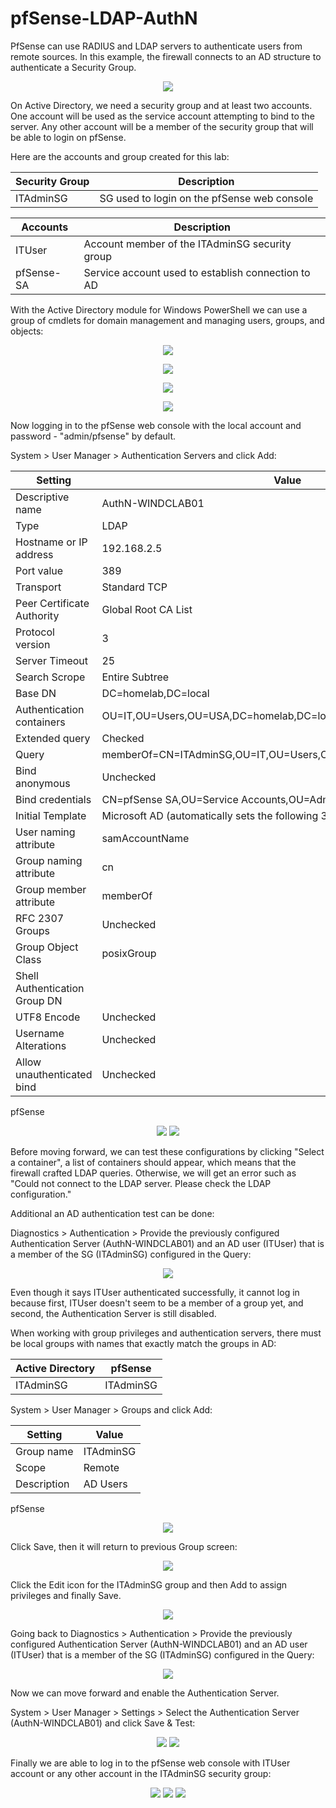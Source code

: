 # pfSense-LDAP-AuthN
PfSense can use RADIUS and LDAP servers to authenticate users from remote sources. In this example, the firewall connects to an AD structure to authenticate a Security Group.

<p align="center">
  <img src="https://github.com/HamllerM/pfSense-LDAP-AuthN/assets/62651116/48eaf441-a608-4453-a860-54b4e0099c97"/>
</p> 

On Active Directory, we need a security group and at least two accounts. One account will be used as the service account attempting to bind to the server. Any other account will be a member of the security group that will be able to login on pfSense.

Here are the accounts and group created for this lab:

| Security Group | Description |
| --- | --- |
| ITAdminSG | SG used to login on the pfSense web console |

| Accounts | Description |
| --- | --- |
| ITUser | Account member of the ITAdminSG security group |
| pfSense-SA | Service account used to establish connection to AD |


With the Active Directory module for Windows PowerShell we can use a group of cmdlets for domain management and managing users, groups, and objects:

<p align="center">
  <img src="https://github.com/HamllerM/pfSense-LDAP-AuthN/assets/62651116/0ab2258d-83cc-4a5a-8c69-4707333d055b"/>
</p> 

<p align="center">
  <img src="https://github.com/HamllerM/pfSense-LDAP-AuthN/assets/62651116/da2c6842-d7e9-4e74-8ce5-3bf6779d98f0"/>
</p> 

<p align="center">
  <img src="https://github.com/HamllerM/pfSense-LDAP-AuthN/assets/62651116/084af259-3dca-41ec-94ec-215c1ee366a1"/>
</p> 

<p align="center">
  <img src="https://github.com/HamllerM/pfSense-LDAP-AuthN/assets/62651116/edad8d2c-53cb-4e6a-9ce9-b4957c66ecfd"/>
</p> 

Now logging in to the pfSense web console with the local account and password - "admin/pfsense" by default.

System > User Manager > Authentication Servers and click Add:

| Setting | Value |
| --- | --- |
| Descriptive name | AuthN-WINDCLAB01 |
| Type | LDAP |
| Hostname or IP address | 192.168.2.5 |
| Port value | 389 |
| Transport | Standard TCP |
| Peer Certificate Authority | Global Root CA List |
| Protocol version | 3 |
| Server Timeout | 25 |
| Search Scrope | Entire Subtree |
| Base DN | DC=homelab,DC=local |
| Authentication containers | OU=IT,OU=Users,OU=USA,DC=homelab,DC=local |
| Extended query | Checked |
| Query | memberOf=CN=ITAdminSG,OU=IT,OU=Users,OU=USA,DC=homelab,DC=local |
| Bind anonymous | Unchecked |
| Bind credentials | CN=pfSense SA,OU=Service Accounts,OU=Admin,DC=homelab,DC=local |
| Initial Template | Microsoft AD (automatically sets the following 3 values)|
| User naming attribute | samAccountName |
| Group naming attribute | cn |
| Group member attribute | memberOf |
| RFC 2307 Groups | Unchecked |
| Group Object Class | posixGroup |
| Shell Authentication Group DN |  |
| UTF8 Encode | Unchecked |
| Username Alterations | Unchecked |
| Allow unauthenticated bind | Unchecked |

pfSense
<p align="center">
  <img src="https://github.com/HamllerM/pfSense-LDAP-AuthN/assets/62651116/9a188fd9-c683-4565-8435-e0b5ce5ecea0"/>
  <img src="https://github.com/HamllerM/pfSense-LDAP-AuthN/assets/62651116/514a36a6-e3a0-48de-b0fe-d628ed6962a1"/>
</p>


Before moving forward, we can test these configurations by clicking "Select a container", a list of containers should appear, which means that the firewall crafted LDAP queries. Otherwise, we will get an error such as "Could not connect to the LDAP server. Please check the LDAP configuration."

Additional an AD authentication test can be done:

Diagnostics > Authentication > Provide the previously configured Authentication Server (AuthN-WINDCLAB01) and an AD user (ITUser) that is a member of the SG (ITAdminSG) configured in the Query:

<p align="center">
  <img src="https://github.com/HamllerM/pfSense-LDAP-AuthN/assets/62651116/9d6c60e9-ec50-4283-88de-5935df610cf6"/>
</p>

Even though it says ITUser authenticated successfully, it cannot log in because first, ITUser doesn't seem to be a member of a group yet, and second, the Authentication Server is still disabled.

When working with group privileges and authentication servers, there must be local groups with names that exactly match the groups in AD:

| Active Directory | pfSense |
| --- | --- |
| ITAdminSG | ITAdminSG |

System > User Manager > Groups and click Add:

| Setting | Value |
| --- | --- |
| Group name | ITAdminSG |
| Scope  | Remote |
| Description | AD Users |

pfSense
<p align="center">
  <img src="https://github.com/HamllerM/pfSense-LDAP-AuthN/assets/62651116/2e06193d-4f85-4571-9cdf-451f1fa387e2"/>
</p>

Click Save, then it will return to previous Group screen:

<p align="center">
  <img src="https://github.com/HamllerM/pfSense-LDAP-AuthN/assets/62651116/f21217e5-f517-4911-b138-5e2021e733d4"/>
</p>

Click the Edit icon for the ITAdminSG group and then Add to assign privileges and finally Save.

<p align="center">
  <img src="https://github.com/HamllerM/pfSense-LDAP-AuthN/assets/62651116/6e52ab73-2462-4f0d-8d97-486365e59d7f"/>
</p>

Going back to Diagnostics > Authentication > Provide the previously configured Authentication Server (AuthN-WINDCLAB01) and an AD user (ITUser) that is a member of the SG (ITAdminSG) configured in the Query:

<p align="center">
  <img src="https://github.com/HamllerM/pfSense-LDAP-AuthN/assets/62651116/5af18759-a909-4736-93dd-0199a0d335ee"/>
</p>

Now we can move forward and enable the Authentication Server.

System > User Manager > Settings > Select the Authentication Server (AuthN-WINDCLAB01) and click Save & Test:

<p align="center">
  <img src="https://github.com/HamllerM/pfSense-LDAP-AuthN/assets/62651116/6113bc86-1631-48c4-b9c2-2b6067d44ec0"/>
   <img src="https://github.com/HamllerM/pfSense-LDAP-AuthN/assets/62651116/5da4a008-01c8-4a42-9b07-6af3f97c4f7f"/>
</p>

Finally we are able to log in to the pfSense web console with ITUser account or any other account in the ITAdminSG security group:

<p align="center">
  <img src="https://github.com/HamllerM/pfSense-LDAP-AuthN/assets/62651116/2be2b249-838c-4855-aa3a-dabc87c38c12"/>
  
  <img src="https://github.com/HamllerM/pfSense-LDAP-AuthN/assets/62651116/718fdffe-5be0-4460-afce-2d706de1bab6"/>

  <img src="https://github.com/HamllerM/pfSense-LDAP-AuthN/assets/62651116/2f13a900-ee23-45fd-aac0-2aef1effd051"/>
</p>


